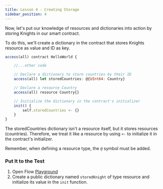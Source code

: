 ```yaml
---
title: Lesson 4 - Creating Storage
sidebar_position: 4
---
```


Now, let's put our knowledge of resources and dictionaries into action by storing Knights in our smart contract.

To do this, we'll create a dictionary in the contract that stores Knights resource as value and ID as key.

```jsx
access(all) contract HelloWorld {

    //...other code

    // Declare a dictionary to store countries by their ID
    access(all) let storedCountries: @{UInt64: Country}

    // Declare a resource Country
    access(all) resource Country{}

    // Initialize the dictionary in the contract's initializer
    init() {
        self.storedCountries <- {}
    }
}
```

The storedCountries dictionary isn't a resource itself, but it stores resources (countries). Therefore, we treat it like a resource by using `<-` to initialize it in the contract's initializer.

Remember, when defining a resource type, the `@` symbol must be added.

### Put It to the Test

1. Open Flow [Playground](https://play.flow.com/)
2. Create a public dictionary named `storedKnight` of type resource and initialize its value in the `init` function.
